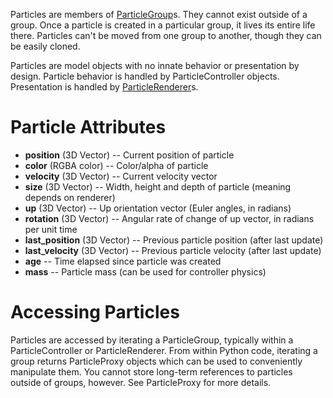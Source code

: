Particles are members of [ParticleGroup](ParticleGroup.md)s. They cannot exist outside of a group. Once a particle is created in a particular group, it lives its entire life there. Particles can't be moved from one group to another, though they can be easily cloned.

Particles are model objects with no innate behavior or presentation by design. Particle behavior is handled by ParticleController objects. Presentation is handled by [ParticleRenderer](ParticleRenderer.md)s.

# Particle Attributes #

  * **position** (3D Vector) -- Current position of particle
  * **color** (RGBA color) -- Color/alpha of particle
  * **velocity** (3D Vector) -- Current velocity vector
  * **size** (3D Vector) -- Width, height and depth of particle (meaning depends on renderer)
  * **up** (3D Vector) -- Up orientation vector (Euler angles, in radians)
  * **rotation** (3D Vector) -- Angular rate of change of up vector, in radians per unit time
  * **last\_position** (3D Vector) -- Previous particle position (after last update)
  * **last\_velocity** (3D Vector) -- Previous particle velocity (after last update)
  * **age** -- Time elapsed since particle was created
  * **mass** -- Particle mass (can be used for controller physics)

# Accessing Particles #

Particles are accessed by iterating a ParticleGroup, typically within a ParticleController or ParticleRenderer. From within Python code, iterating a group returns ParticleProxy objects which can be used to conveniently manipulate them. You cannot store long-term references to particles outside of groups, however. See ParticleProxy for more details.